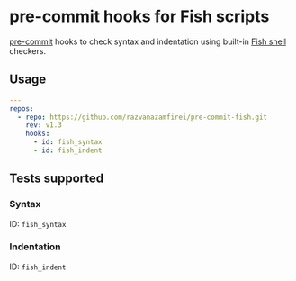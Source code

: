 # pre-commit hooks for Fish scripts

[pre-commit](https://pre-commit.com/) hooks to check syntax and indentation using built-in [Fish shell](https://fishshell.com/) checkers.

## Usage

```yaml
---
repos:
  - repo: https://github.com/razvanazamfirei/pre-commit-fish.git
    rev: v1.3
    hooks:
      - id: fish_syntax
      - id: fish_indent
```

## Tests supported

### Syntax

ID: `fish_syntax`

### Indentation

ID: `fish_indent`
